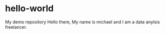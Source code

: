 # hello-world
My demo repository
 Hello there,
 My name is michael and I am a data anylsis freelancer.
